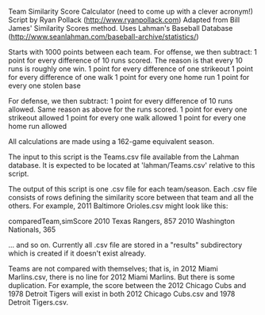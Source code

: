 Team Similarity Score Calculator (need to come up with a clever acronym!)
Script by Ryan Pollack (http://www.ryanpollack.com)
Adapted from Bill James' Similarity Scores method. 
Uses Lahman's Baseball Database (http://www.seanlahman.com/baseball-archive/statistics/)

Starts with 1000 points between each team.
For offense, we then subtract:
	1 point for every difference of 10 runs scored. The reason is that every 10 runs is roughly one win.
	1 point for every difference of one strikeout
	1 point for every difference of one walk
	1 point for every one home run
	1 point for every one stolen base
	
For defense, we then subtract:
	1 point for every difference of 10 runs allowed. Same reason as above for the runs scored.
	1 point for every one strikeout allowed
	1 point for every one walk allowed
	1 point for every one home run allowed

All calculations are made using a 162-game equivalent season.

The input to this script is the Teams.csv file available from the Lahman database. It is expected to be located at 'lahman/Teams.csv' relative to this script.

The output of this script is one .csv file for each team/season. Each .csv file consists of rows defining the similarity score between that team and all the others. For example, 2011 Baltimore Orioles.csv might look like this:

comparedTeam,simScore
2010 Texas Rangers, 857
2010 Washington Nationals, 365

... and so on. Currently all .csv file are stored in a "results" subdirectory which is created if it doesn't exist already.


Teams are not compared with themselves; that is, in 2012 Miami Marlins.csv, there is no line for 2012 Miami Marlins. But there is some duplication. For example, the score between the 2012 Chicago Cubs and 1978 Detroit Tigers will exist in both 2012 Chicago Cubs.csv and 1978 Detroit Tigers.csv.